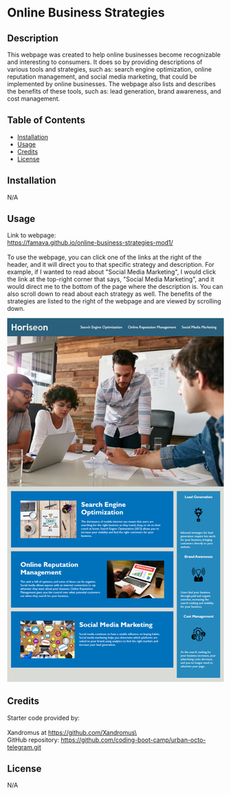 # Online Business Strategies

## Description

This webpage was created to help online businesses become recognizable and interesting to consumers.  It does so by providing descriptions of various tools and strategies, such as: search engine optimization, online reputation management, and social media marketing, that could be implemented by online businesses. The webpage also lists and describes the benefits of these tools, such as: lead generation, brand awareness, and cost management.  

## Table of Contents

- [Installation](#installation)
- [Usage](#usage)
- [Credits](#credits)
- [License](#license)

## Installation

N/A

## Usage

Link to webpage: 
<br/> https://famava.github.io/online-business-strategies-mod1/
<br/>
<br/>To use the webpage, you can click one of the links at the right of the header, and it will direct you to that specific strategy and description. For example, if I wanted to read about "Social Media Marketing", I would click the link at the top-right corner that says, "Social Media Marketing", and it would direct me to the bottom of the page where the description is. You can also scroll down to read about each strategy as well. The benefits of the strategies are listed to the right of the webpage and are viewed by scrolling down.

![alt text](assets/images/demo.png)

## Credits

Starter code provided by:\
<br/>Xandromus at https://github.com/Xandromus\
<br/>GitHub repository: https://github.com/coding-boot-camp/urban-octo-telegram.git

## License

N/A